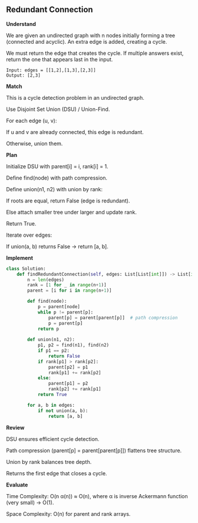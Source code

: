 ## Redundant Connection
**Understand**

We are given an undirected graph with n nodes initially forming a tree (connected and acyclic). An extra edge is added, creating a cycle.

We must return the edge that creates the cycle. If multiple answers exist, return the one that appears last in the input.

```
Input: edges = [[1,2],[1,3],[2,3]]
Output: [2,3]
```

**Match**

This is a cycle detection problem in an undirected graph.

Use Disjoint Set Union (DSU) / Union-Find.

For each edge (u, v):

If u and v are already connected, this edge is redundant.

Otherwise, union them.

**Plan**

Initialize DSU with parent[i] = i, rank[i] = 1.

Define find(node) with path compression.

Define union(n1, n2) with union by rank:

If roots are equal, return False (edge is redundant).

Else attach smaller tree under larger and update rank.

Return True.

Iterate over edges:

If union(a, b) returns False → return [a, b].

**Implement**
```py
class Solution:
    def findRedundantConnection(self, edges: List[List[int]]) -> List[int]:
        n = len(edges)
        rank = [1 for _ in range(n+1)]
        parent = [i for i in range(n+1)]

        def find(node):
            p = parent[node]
            while p != parent[p]:
                parent[p] = parent[parent[p]]  # path compression
                p = parent[p]
            return p
        
        def union(n1, n2):
            p1, p2 = find(n1), find(n2)
            if p1 == p2:
                return False
            if rank[p1] > rank[p2]:
                parent[p2] = p1
                rank[p1] += rank[p2]
            else:
                parent[p1] = p2
                rank[p2] += rank[p1]
            return True

        for a, b in edges:
            if not union(a, b):
                return [a, b]
```

**Review**

DSU ensures efficient cycle detection.

Path compression (parent[p] = parent[parent[p]]) flattens tree structure.

Union by rank balances tree depth.

Returns the first edge that closes a cycle.

**Evaluate**

Time Complexity: O(n α(n)) ≈ O(n), where α is inverse Ackermann function (very small) -> O(1).

Space Complexity: O(n) for parent and rank arrays.